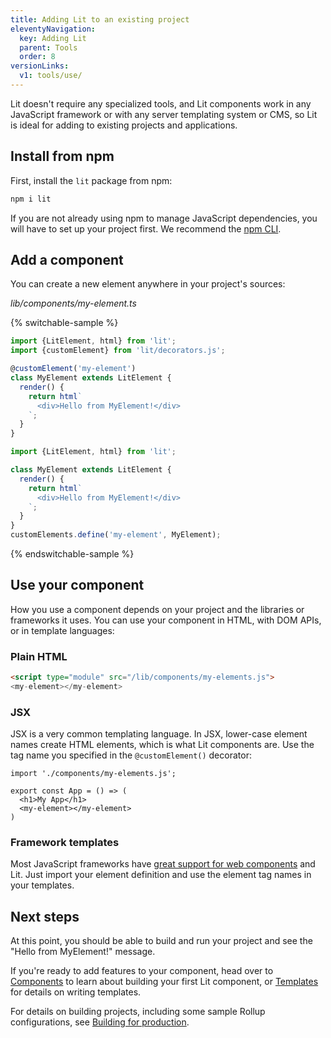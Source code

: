 ```yaml
---
title: Adding Lit to an existing project
eleventyNavigation:
  key: Adding Lit
  parent: Tools
  order: 8
versionLinks:
  v1: tools/use/
---
```


Lit doesn't require any specialized tools, and Lit components work in any JavaScript framework or with any server templating system or CMS, so Lit is ideal for adding to existing projects and applications.

## Install from npm

First, install the `lit` package from npm:

```sh
npm i lit
```

If you are not already using npm to manage JavaScript dependencies, you will have to set up your project first. We recommend the [npm CLI](https://docs.npmjs.com/cli/v7/configuring-npm/install).

## Add a component

You can create a new element anywhere in your project's sources:

_lib/components/my-element.ts_

{% switchable-sample %}

```ts
import {LitElement, html} from 'lit';
import {customElement} from 'lit/decorators.js';

@customElement('my-element')
class MyElement extends LitElement {
  render() {
    return html`
      <div>Hello from MyElement!</div>
    `;
  }
}
```

```js
import {LitElement, html} from 'lit';

class MyElement extends LitElement {
  render() {
    return html`
      <div>Hello from MyElement!</div>
    `;
  }
}
customElements.define('my-element', MyElement);
```

{% endswitchable-sample %}

## Use your component

How you use a component depends on your project and the libraries or frameworks it uses. You can use your component in HTML, with DOM APIs, or in template languages:

### Plain HTML
```html
<script type="module" src="/lib/components/my-elements.js">
<my-element></my-element>
```

### JSX

JSX is a very common templating language. In JSX, lower-case element names create HTML elements, which is what Lit components are. Use the tag name you specified in the `@customElement()` decorator:

```tsx
import './components/my-elements.js';

export const App = () => (
  <h1>My App</h1>
  <my-element></my-element>
)
```

### Framework templates

Most JavaScript frameworks have [great support for web components](https://custom-elements-everywhere.com/) and Lit. Just import your element definition and use the element tag names in your templates.

## Next steps

At this point, you should be able to build and run your project and see the "Hello from MyElement!" message.

If you're ready to add features to your component, head over to [Components](/docs/v3/components/overview/) to learn about building your first Lit component, or [Templates](/docs/v3/templates/overview/) for details on writing templates.

For details on building projects, including some sample Rollup configurations, see [Building for production](/docs/v3/tools/production/).
